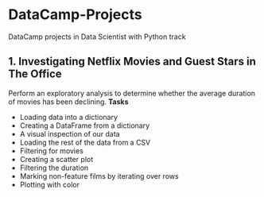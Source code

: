 # DataCamp-Projects
DataCamp projects in Data Scientist with Python track 

## 1. Investigating Netflix Movies and Guest Stars in The Office

Perform an exploratory analysis to determine whether the average duration of movies has been declining.
**Tasks**
- Loading data into a dictionary
- Creating a DataFrame from a dictionary
- A visual inspection of our data
- Loading the rest of the data from a CSV
- Filtering for movies
- Creating a scatter plot
- Filtering the duration 
- Marking non-feature films by iterating over rows
- Plotting with color
